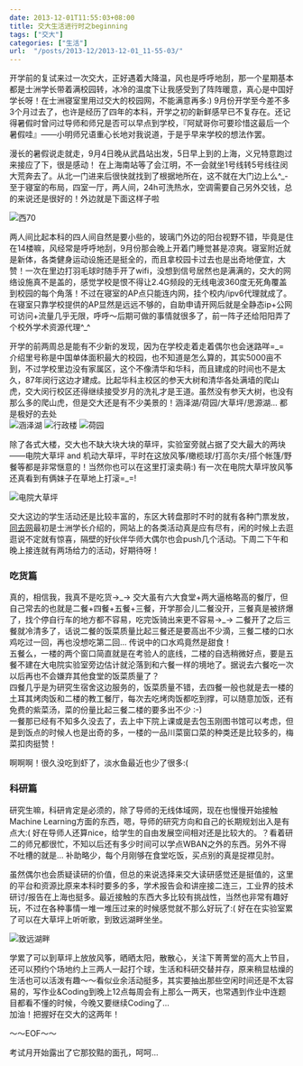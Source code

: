 ```yaml
---
date: 2013-12-01T11:55:03+08:00
title: 交大生活进行时之beginning
tags: ["交大"]
categories: ["生活"]
url:  "/posts/2013-12/2013-12-01_11-55-03/"
---
```


开学前的复试来过一次交大，正好遇着大降温，风也是呼呼地刮，那一个星期基本都是士洲学长带着满校园转，冰冷的温度下让我感受到了阵阵暖意，真心是中国好学长呀！在士洲寝室里用过交大的校园网，不能满意再多:)  9月份开学至今差不多3个月过去了，也许是经历了四年的本科，开学之初的新鲜感早已不复存在。还记得暑假时曾问过导师和师兄是否可以早点到学校，『阿斌哥你可要珍惜这最后一个暑假哇』——小明师兄语重心长地对我说道，于是乎早来学校的想法作罢。

漫长的暑假说走就走，9月4日晚从武昌站出发，5日早上到的上海，义兄特意跑过来接应了下，很是感动！ 在上海南站等了会江明，不一会就坐1号线转5号线往闵大荒奔去了。从北一门进来后很快就找到了根据地所在，这不就在大门边上么^\_-  至于寝室的布局，四室一厅，两人间，24h可洗热水，空调需要自己另外交钱，总的来说还是很好的！外边就是下面这样子啦  

![西70](/pictures/misc/p2142597988.jpg)

两人间比起本科的四人间自然是要小些的，玻璃门外边的阳台视野不错，毕竟是住在14楼嘛，风经常是呼呼地刮，9月份那会晚上开着门睡觉甚是凉爽。寝室附近就是新体，各类健身运动设施还是挺全的，而且拿校园卡过去也是出奇地便宜，大赞！一次在里边打羽毛球时随手开了wifi，没想到信号居然也是满满的，交大的网络设施真不是盖的，感觉学校是恨不得让2.4G频段的无线电波360度无死角覆盖到校园的每个角落！不过在寝室的AP点只能连内网，挂个校内/ipv6代理就成了。在寝室只靠学校提供的AP显然是远远不够的，自助申请开网后就是全静态ip+公网可访问+流量几乎无限，呼呼～后期可做的事情就很多了，前一阵子还给阳阳弄了个校外学术资源代理^\_^  

开学的前两周总是能有不少新的发现，因为在学校走着走着偶尔也会迷路咩=\_= 介绍里号称是中国单体面积最大的校园，也不知道是怎么算的，其实5000亩不到，不过学校里边没有家属区，这个不像清华和华科，而且建成的时间也不是太久，87年闵行这边才建成。比起华科主校区的参天大树和清华各处满墙的爬山虎，交大闵行校区还得继续接受岁月的洗礼才是王道。虽然没有参天大树，也没有那么多的爬山虎，但是交大还是有不少美景的！涵泽湖/荷园/大草坪/思源湖... 都是极好的去处   
![涵泽湖](/pictures/misc/p2142600571.jpg)
![行政楼](/pictures/misc/p2160878056.jpg)
![荷园](/pictures/misc/p2142598627.jpg)

除了各式大楼，交大也不缺大块大块的草坪，实验室旁就占据了交大最大的两块——电院大草坪 and 机动大草坪，平时在这放风筝/橄榄球/打高尔夫/搭个帐篷/野餐等都是非常惬意的！当然你也可以在这里打滚卖萌:) 有一次在电院大草坪放风筝还真看到有俩妹子在草地上打滚=\_=!  

![电院大草坪](/pictures/misc/p2142599134.jpg)

交大这边的学生活动还是比较丰富的，东区大转盘那时不时的就有各种门票发放，[同去网](http://tongqu.me)最初是士洲学长介绍的，网站上的各类活动真是应有尽有，闲的时候上去逛逛说不定就有惊喜，隔壁的好伙伴华师大偶尔也会push几个活动。下周二下午和晚上接连就有两场给力的活动，好期待呀！  

### 吃货篇  

真的，相信我，我真不是吃货→\_→  交大虽有六大食堂+两大逼格略高的餐厅，但自己常去的也就是二餐+四餐+五餐+三餐，开学那会儿二餐没开，三餐真是被挤爆了，找个停自行车的地方都不容易，吃完饭骑出来更不容易→\_→  二餐开了之后三餐就冷清多了，话说二餐的饭菜质量比起三餐还是要高出不少滴，三餐二楼的口水鸡吃过一回，再也没想吃第二回... 传说中的口水鸡竟然是甜食！  
五餐么，一楼的两个窗口简直就是在考验人的底线，二楼的自选稍微好点，要是五餐不建在大电院实验室旁边估计就沦落到和六餐一样的境地了。据说去六餐吃一次以后再也不会嫌弃其他食堂的饭菜质量了？  
四餐几乎是为研究生宿舍这边服务的，饭菜质量不错，去四餐一般也就是去一楼的土耳其烤肉饭和二楼的教工餐厅，每次去吃烤肉饭都吃到撑，可以随意加饭，还有免费的紫菜汤，菜的份量比起三餐二楼的要多出不少 :-)  
一餐那已经有不知多久没去了，去上中下院上课或是去包玉刚图书馆可以考虑，但是到饭点的时候人也是出奇的多，一楼的一品川菜窗口菜的种类还是比较多的，梅菜扣肉挺赞！  

啊啊啊！很久没吃到虾了，淡水鱼最近也少了很多:(  

### 科研篇  

研究生嘛，科研肯定是必须的，除了导师的无线体域网，现在也慢慢开始接触Machine Learning方面的东西，嗯，导师的研究方向和自己的长期规划出入是有点大:( 好在导师人还算nice，给学生的自由发展空间相对还是比较大的。？看着研二的师兄都很忙，不知以后还有多少时间可以学点WBAN之外的东西。另外不得不吐槽的就是... 补助略少，每个月刚够在食堂吃饭，买点别的真是捉襟见肘。   

虽然偶尔也会质疑读研的价值，但总的来说选择来交大读研感觉还是挺值的，这里的平台和资源比原来本科时要多的多，学术报告会和讲座接二连三，工业界的技术研讨/报告在上海也挺多。最近接触的东西大多比较有挑战性，当然也非常有趣好玩，不过在各种事情一堆一堆压过来的时候感觉就不那么好玩了:( 好在在实验室累了可以在大草坪上听听歌，到致远湖畔坐坐。

![致远湖畔](/pictures/misc/p2160878521.jpg)

学累了可以到草坪上放放风筝，晒晒太阳，散散心，关注下菁菁堂的高大上节目，还可以预约个场地约上三两人一起打个球，生活和科研交替并存，原来稍显枯燥的生活也可以活泼有趣～～看似业余活动挺多，其实要抽出那些空闲时间还是不太容易的，写作业&Coding到晚上12点每周会有上那么一两天，也常遇到作业中连题目都看不懂的时候，今晚又要继续Coding了...   
加油！把握好在交大的这两年！  

～～EOF～～  

考试月开始露出了它那狡黠的面孔，呵呵...